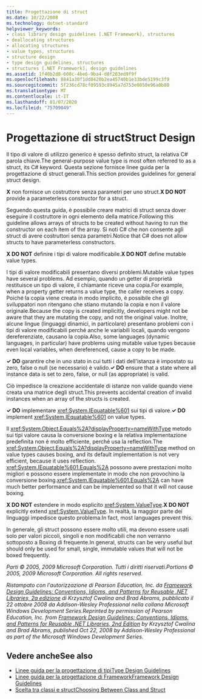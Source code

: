 ```yaml
---
title: Progettazione di struct
ms.date: 10/22/2008
ms.technology: dotnet-standard
helpviewer_keywords:
- class library design guidelines [.NET Framework], structures
- deallocating structures
- allocating structures
- value types, structures
- structure design
- type design guidelines, structures
- structures [.NET Framework], design guidelines
ms.assetid: 1f48b2d8-608c-4be6-9ba4-d8f203ed9f9f
ms.openlocfilehash: 8841a30f1dd0420b2ea45740b1e33bde5199c3f9
ms.sourcegitcommit: 5f236cd78cf09593c8945a7d753e0850e96a0b80
ms.translationtype: MT
ms.contentlocale: it-IT
ms.lasthandoff: 01/07/2020
ms.locfileid: "75709049"
---
```

# <a name="struct-design"></a><span data-ttu-id="ad64c-102">Progettazione di struct</span><span class="sxs-lookup"><span data-stu-id="ad64c-102">Struct Design</span></span>
<span data-ttu-id="ad64c-103">Il tipo di valore di utilizzo generico è spesso definito struct, la relativa C# parola chiave.</span><span class="sxs-lookup"><span data-stu-id="ad64c-103">The general-purpose value type is most often referred to as a struct, its C# keyword.</span></span> <span data-ttu-id="ad64c-104">Questa sezione fornisce linee guida per la progettazione di struct generali.</span><span class="sxs-lookup"><span data-stu-id="ad64c-104">This section provides guidelines for general struct design.</span></span>  
  
 <span data-ttu-id="ad64c-105">**X** non fornisce un costruttore senza parametri per uno struct.</span><span class="sxs-lookup"><span data-stu-id="ad64c-105">**X DO NOT** provide a parameterless constructor for a struct.</span></span>  
  
 <span data-ttu-id="ad64c-106">Seguendo questa guida, è possibile creare matrici di struct senza dover eseguire il costruttore in ogni elemento della matrice.</span><span class="sxs-lookup"><span data-stu-id="ad64c-106">Following this guideline allows arrays of structs to be created without having to run the constructor on each item of the array.</span></span> <span data-ttu-id="ad64c-107">Si noti C# che non consente agli struct di avere costruttori senza parametri.</span><span class="sxs-lookup"><span data-stu-id="ad64c-107">Notice that C# does not allow structs to have parameterless constructors.</span></span>  
  
 <span data-ttu-id="ad64c-108">**X DO NOT** definire i tipi di valore modificabile.</span><span class="sxs-lookup"><span data-stu-id="ad64c-108">**X DO NOT** define mutable value types.</span></span>  
  
 <span data-ttu-id="ad64c-109">I tipi di valore modificabili presentano diversi problemi.</span><span class="sxs-lookup"><span data-stu-id="ad64c-109">Mutable value types have several problems.</span></span> <span data-ttu-id="ad64c-110">Ad esempio, quando un getter di proprietà restituisce un tipo di valore, il chiamante riceve una copia.</span><span class="sxs-lookup"><span data-stu-id="ad64c-110">For example, when a property getter returns a value type, the caller receives a copy.</span></span> <span data-ttu-id="ad64c-111">Poiché la copia viene creata in modo implicito, è possibile che gli sviluppatori non ritengano che stiano mutando la copia e non il valore originale.</span><span class="sxs-lookup"><span data-stu-id="ad64c-111">Because the copy is created implicitly, developers might not be aware that they are mutating the copy, and not the original value.</span></span> <span data-ttu-id="ad64c-112">Inoltre, alcune lingue (linguaggi dinamici, in particolare) presentano problemi con i tipi di valore modificabili perché anche le variabili locali, quando vengono dereferenziate, causano la copia.</span><span class="sxs-lookup"><span data-stu-id="ad64c-112">Also, some languages (dynamic languages, in particular) have problems using mutable value types because even local variables, when dereferenced, cause a copy to be made.</span></span>  
  
 <span data-ttu-id="ad64c-113">**✓ DO** garantire che in uno stato in cui tutti i dati dell'istanza è impostato su zero, false o null (se necessario) è valido.</span><span class="sxs-lookup"><span data-stu-id="ad64c-113">**✓ DO** ensure that a state where all instance data is set to zero, false, or null (as appropriate) is valid.</span></span>  
  
 <span data-ttu-id="ad64c-114">Ciò impedisce la creazione accidentale di istanze non valide quando viene creata una matrice degli struct.</span><span class="sxs-lookup"><span data-stu-id="ad64c-114">This prevents accidental creation of invalid instances when an array of the structs is created.</span></span>  
  
 <span data-ttu-id="ad64c-115">**✓ DO** implementare <xref:System.IEquatable%601> sui tipi di valore.</span><span class="sxs-lookup"><span data-stu-id="ad64c-115">**✓ DO** implement <xref:System.IEquatable%601> on value types.</span></span>  
  
 <span data-ttu-id="ad64c-116">Il <xref:System.Object.Equals%2A?displayProperty=nameWithType> metodo sui tipi valore causa la conversione boxing e la relativa implementazione predefinita non è molto efficiente, perché usa la reflection.</span><span class="sxs-lookup"><span data-stu-id="ad64c-116">The <xref:System.Object.Equals%2A?displayProperty=nameWithType> method on value types causes boxing, and its default implementation is not very efficient, because it uses reflection.</span></span> <span data-ttu-id="ad64c-117"><xref:System.IEquatable%601.Equals%2A> possono avere prestazioni molto migliori e possono essere implementate in modo che non provochino la conversione boxing.</span><span class="sxs-lookup"><span data-stu-id="ad64c-117"><xref:System.IEquatable%601.Equals%2A> can have much better performance and can be implemented so that it will not cause boxing.</span></span>  
  
 <span data-ttu-id="ad64c-118">**X DO NOT** estendere in modo esplicito <xref:System.ValueType>.</span><span class="sxs-lookup"><span data-stu-id="ad64c-118">**X DO NOT** explicitly extend <xref:System.ValueType>.</span></span> <span data-ttu-id="ad64c-119">In realtà, la maggior parte dei linguaggi impedisce questo problema.</span><span class="sxs-lookup"><span data-stu-id="ad64c-119">In fact, most languages prevent this.</span></span>  
  
 <span data-ttu-id="ad64c-120">In generale, gli struct possono essere molto utili, ma devono essere usati solo per valori piccoli, singoli e non modificabili che non verranno sottoposto a Boxing di frequente.</span><span class="sxs-lookup"><span data-stu-id="ad64c-120">In general, structs can be very useful but should only be used for small, single, immutable values that will not be boxed frequently.</span></span>  
  
 <span data-ttu-id="ad64c-121">*Parti © 2005, 2009 Microsoft Corporation. Tutti i diritti riservati.*</span><span class="sxs-lookup"><span data-stu-id="ad64c-121">*Portions © 2005, 2009 Microsoft Corporation. All rights reserved.*</span></span>  
  
 <span data-ttu-id="ad64c-122">*Ristampato con l'autorizzazione di Pearson Education, Inc. da [Framework Design Guidelines: Conventions, Idioms, and Patterns for Reusable .NET Libraries, 2a edizione](https://www.informit.com/store/framework-design-guidelines-conventions-idioms-and-9780321545619) di Krzysztof Cwalina and Brad Abrams, pubblicato il 22 ottobre 2008 da Addison-Wesley Professional nella collana Microsoft Windows Development Series.*</span><span class="sxs-lookup"><span data-stu-id="ad64c-122">*Reprinted by permission of Pearson Education, Inc. from [Framework Design Guidelines: Conventions, Idioms, and Patterns for Reusable .NET Libraries, 2nd Edition](https://www.informit.com/store/framework-design-guidelines-conventions-idioms-and-9780321545619) by Krzysztof Cwalina and Brad Abrams, published Oct 22, 2008 by Addison-Wesley Professional as part of the Microsoft Windows Development Series.*</span></span>  
  
## <a name="see-also"></a><span data-ttu-id="ad64c-123">Vedere anche</span><span class="sxs-lookup"><span data-stu-id="ad64c-123">See also</span></span>

- [<span data-ttu-id="ad64c-124">Linee guida per la progettazione di tipi</span><span class="sxs-lookup"><span data-stu-id="ad64c-124">Type Design Guidelines</span></span>](../../../docs/standard/design-guidelines/type.md)
- [<span data-ttu-id="ad64c-125">Linee guida per la progettazione di Framework</span><span class="sxs-lookup"><span data-stu-id="ad64c-125">Framework Design Guidelines</span></span>](../../../docs/standard/design-guidelines/index.md)
- [<span data-ttu-id="ad64c-126">Scelta tra classi e struct</span><span class="sxs-lookup"><span data-stu-id="ad64c-126">Choosing Between Class and Struct</span></span>](../../../docs/standard/design-guidelines/choosing-between-class-and-struct.md)
